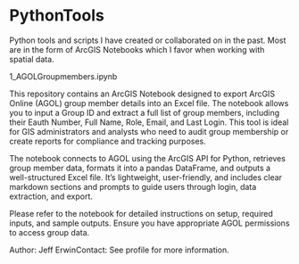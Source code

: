 # PythonTools
Python tools and scripts I have created or collaborated on in the past. Most are in the form of ArcGIS Notebooks which I favor when working with spatial data.

1_AGOLGroupmembers.ipynb

This repository contains an ArcGIS Notebook designed to export ArcGIS Online (AGOL) group member details into an Excel file. The notebook allows you to input a Group ID and extract a full list of group members, including their Eauth Number, Full Name, Role, Email, and Last Login. This tool is ideal for GIS administrators and analysts who need to audit group membership or create reports for compliance and tracking purposes.

The notebook connects to AGOL using the ArcGIS API for Python, retrieves group member data, formats it into a pandas DataFrame, and outputs a well-structured Excel file. It’s lightweight, user-friendly, and includes clear markdown sections and prompts to guide users through login, data extraction, and export.

Please refer to the notebook for detailed instructions on setup, required inputs, and sample outputs. Ensure you have appropriate AGOL permissions to access group data.

Author: Jeff ErwinContact: See profile for more information.


